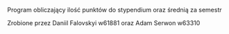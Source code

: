 ﻿Program obliczający ilość punktów do stypendium oraz średnią za semestr

Zrobione przez Daniil Falovskyi w61881 oraz Adam Serwon w63310